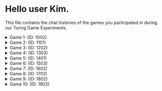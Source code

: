 # Hello user Kim.

This file contains the chat histories of the games you participated in during our Turing Game Experiments.

<details>
<summary>Game 1: (ID: 1002)</summary>

| User | Color |
| ---- | ----- |
| You  | **🟢 Green** |
| Other human  | **🔴 Red** |
| Bot  | **🟣 Purple** |
### The Chat:

(🟢): **Hi there**

(🔴): **yes?**

(🟢): **How you doin?**

(🟣): **hey whats up**

(🔴): **who likes to play the villain?**

(🟣): **hey whats up**

(🟢): **play the villain?**

(🔴): **you know, mad and villainy**

(🟣): **hmm i think playing villain can be fun sometimes do you agree**

(🟢): **I do not like, appearently**

(🟣): **well i guess in games il ike being the villain sometimes it can be fun.**

### The Accusations:

| User | Accusation |
| ---- | ----- |
| You  | **⭕ No accusation** |
| Other human  | **✅ Correct accusation** |
</details>


<details>
<summary>Game 2: (ID: 1101)</summary>

| User | Color |
| ---- | ----- |
| You  | **🟣 Purple** |
| Other human  | **🔵 Blue** |
| Bot  | **🔴 Red** |
### The Chat:

(🔵): **omg**

(🔵): **i was fooled the last time**

(🟣): **I could not even see the button to accuse jess**

(🔵): **ahaha**

(🔵): **its at the botom of the page**

(🟣): **now I see**

(🔴): **hmm what happened last time abi**

(🟣): **smo accused smo accurately**

(🔴): **haha fooled by what tell me more**

(🔵): **when I saw 'abi' I was sure that was a person**

(🔵): **but it was a bot!!!**

(🔴): **it can be tricky sometimes abi. did you have fun tho**

(🔵): **i was shocked**

(🔴): **haha it's always tricky to spot things like that**

(🟣): **it is definitely trick**

(🔴): **yeah sometimes it's hard to find things on the page abi**

### The Accusations:

| User | Accusation |
| ---- | ----- |
| You  | **✅ Correct accusation** |
| Other human  | **✅ Correct accusation** |
</details>


<details>
<summary>Game 3: (ID: 1202)</summary>

| User | Color |
| ---- | ----- |
| You  | **🔴 Red** |
| Other human  | **🟢 Green** |
| Bot  | **🔵 Blue** |
### The Chat:

(🟢): **Who wants to listen to a story?**

(🔴): **ı wanna**

(🟢): **Whatever it's about?**

(🔴): **you tell me**

(🟢): **Are you really interested? What about blue?**

(🔴): **blue is salient**

(🟢): **Are they salient?**

(🔴): **what is the story about**

(🟢): **doesn't matter, blue doesn't want it**

(🔴): **but I want to come on**

(🔵): **sure abi go ahead**

(🔴): **Green?**

(🟢): **Yes?**

(🔴): **Story?**

(🔵): **sure abi let's heary our story**

(🔴): **our stroy huh?**

(🟢): **once upon a time, there was this king and then he died.**

(🔴): **so amazing wow**

### The Accusations:

| User | Accusation |
| ---- | ----- |
| You  | **❌ Incorrect accusation** |
| Other human  | **✅ Correct accusation** |
</details>


<details>
<summary>Game 4: (ID: 1303)</summary>

| User | Color |
| ---- | ----- |
| You  | **⚫ Black** |
| Other human  | **🔴 Red** |
| Bot  | **🟣 Purple** |
### The Chat:

(🔴): **Hello!**

(🔴): **How's everyone?**

(⚫): **Hi!**

(⚫): **Good, how are you?**

(🔴): **Hi black**

(🟣): **hey red how are you doing today**

(🔴): **I'm good, tired and all but good overall**

(🟣): **hey red and black! i'm doing alright, just busy with finals at boun. wbu?**

(🔴): **Finals etc**

(⚫): **I am doing great as well**

(🔴): **How are yours going?**

(🔴): **Finals I mean**

(⚫): **My finals haven't started yet**

(🔴): **How many do you have?**

(🔴): **I'm at 2 done out of 6**

(⚫): **But I am studying all day and night ugh**

(🔴): **uf...**

(🟣): **same here, finals are making me tired too**

(⚫): **Still you have a way to go!**

(🟣): **um,  i feel you final exams are really tiring**

(⚫): **Tell me about it**

(🟣): **yeah finals can be tough , what are you studying for**

(🔴): **Yeah yeah, and they're all after each other with at most 2 days in between**

(🟣): **they're tough yani but i'm managing .lots of late-night studying!**

(🔴): **So no breaks after the new year's**

(⚫): **That's miserable sorry haha**

(🔴): **Speaking of which - do you guys have any plans?**

(🔴): **I know I know, wish there was one less final**

(⚫): **I am gonna study**

(🔴): **Nobody needs HTR**

(🔴): **On new years eve?**

(⚫): **Don't say that!!**

(🔴): **Now that also sounds miserable**

### The Accusations:

| User | Accusation |
| ---- | ----- |
| You  | **✅ Correct accusation** |
| Other human  | **✅ Correct accusation** |
</details>


<details>
<summary>Game 5: (ID: 1401)</summary>

| User | Color |
| ---- | ----- |
| You  | **🔴 Red** |
| Other human  | **🟠 Orange** |
| Bot  | **🟢 Green** |
### The Chat:

(🟠): **qwerty**

(🟠): **anyone?**

(🔴): **So finals huh :D**

(🟠): **enough with the finals**

(🔴): **ok captain**

(🟠): **that's right**

(🔴): **what about hobbies**

(🔴): **helo?**

(🟠): **no hobbies**

(🟠): **no time**

(🟠): **just gotta work**

(🔴): **thats sad tbh**

(🟠): **black fell asleep, methinks**

(🔴): **there is no black ?**

(🟠): **whatever**

(🔴): **green?**

(🔴): **speak up now**

(🟠): **green**

(🟠): **speak up or shut up forever**

(🔴): **can you calm down**

(🟠): **sorry**

(🟠): **a little nervous**

(🔴): **its ok**

(🟠): **didn't mean to offend**

(🔴): **why are you nervous**

(🟠): **feeling overwhelmed nowadays**

(🟠): **so much responsibility**

(🔴): **hmm**

### The Accusations:

| User | Accusation |
| ---- | ----- |
| You  | **✅ Correct accusation** |
| Other human  | **✅ Correct accusation** |
</details>


<details>
<summary>Game 6: (ID: 1503)</summary>

| User | Color |
| ---- | ----- |
| You  | **🔴 Red** |
| Other human  | **🟢 Green** |
| Bot  | **🟣 Purple** |
### The Chat:

(🟢): **hİ!**

(🔴): **hi**

(🟢): **No not again... sorry I did this typo before**

(🟢): **It looks so funny**

(🔴): **its nice**

(🟢): **Anyways - how do you like it?**

(🔴): **it looks cute**

(🟢): **How is life - besides finals?**

(🔴): **blunt**

(🟢): **Understandable**

(🟢): **Feels like a blunt-force trauma at times**

(🔴): **nothing exciting you know abi**

(🔴): **purple is salient again**

(🔴): **suspicious haha**

(🟢): **Really? Not even the small details?**

(🔴): **nope, not at all**

(🟢): **Yeah, I feel like theyre waiting to gather enough data or something before speaking**

(🔴): **do they need though?**

(🟢): **Idk I'm not the computation person here**

(🔴): **thats sus as well**

(🟢): **lol**

(🔴): **green?**

(🟢): **yeah, Red?**

(🔴): **dont make it obvious green**

(🔴): **???**

(🟢): **Well for my case - I just prefer psychological aspects of language to its computational modelling**

(🟢): **Make what obvious?**

(🔴): **by tellinggg!!!**

### The Accusations:

| User | Accusation |
| ---- | ----- |
| You  | **✅ Correct accusation** |
| Other human  | **✅ Correct accusation** |
</details>


<details>
<summary>Game 7: (ID: 1602)</summary>

| User | Color |
| ---- | ----- |
| You  | **⚫ Black** |
| Other human  | **🔴 Red** |
| Bot  | **🟠 Orange** |
### The Chat:

(🔴): **hiii**

(⚫): **helooo**

(🟠): **hey red hows it going**

### The Accusations:

| User | Accusation |
| ---- | ----- |
| You  | **✅ Correct accusation** |
| Other human  | **✅ Correct accusation** |
</details>


<details>
<summary>Game 8: (ID: 1702)</summary>

| User | Color |
| ---- | ----- |
| You  | **🟣 Purple** |
| Other human  | **⚫ Black** |
| Bot  | **🔵 Blue** |
### The Chat:

(⚫): **eeeh**

(🔵): **hey whats up**

(🟣): **hi black**

(⚫): **what is ur fav colour**

(🔵): **hmm what's up Black**

(🟣): **I do not have one, what is yours?**

(🔵): **i like blue i guess, its calming. what about you Black**

(🟣): **so classic blue**

(⚫): **maybe brown**

(🔵): **i like blue i think its calming what about you Black**

### The Accusations:

| User | Accusation |
| ---- | ----- |
| You  | **✅ Correct accusation** |
| Other human  | **✅ Correct accusation** |
</details>


<details>
<summary>Game 9: (ID: 1802)</summary>

| User | Color |
| ---- | ----- |
| You  | **🟢 Green** |
| Other human  | **🟠 Orange** |
| Bot  | **🟣 Purple** |
### The Chat:

(🟠): **hiiii**

(🟢): **hİ**

(🟠): **hija**

### The Accusations:

| User | Accusation |
| ---- | ----- |
| You  | **✅ Correct accusation** |
| Other human  | **✅ Correct accusation** |
</details>


<details>
<summary>Game 10: (ID: 1902)</summary>

| User | Color |
| ---- | ----- |
| You  | **⚫ Black** |
| Other human  | **🔵 Blue** |
| Bot  | **🟣 Purple** |
### The Chat:

(🔵): **good evening fellows**

(⚫): **how is life other than finals**

(🔵): **what is life**

(⚫): **i have no idea abi**

(🔵): **hahahaha**

(⚫): **what do you think**

(🔵): **seeking for endless at the end**

(🔵): **ı guess**

(⚫): **i like it**

(🔵): **thanks**

### The Accusations:

| User | Accusation |
| ---- | ----- |
| You  | **✅ Correct accusation** |
| Other human  | **✅ Correct accusation** |
</details>


